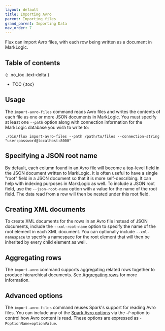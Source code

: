 ```yaml
---
layout: default
title: Importing Avro
parent: Importing files
grand_parent: Importing Data
nav_order: 7
---
```


Flux can import Avro files, with each row being written as a document in MarkLogic.

## Table of contents
{: .no_toc .text-delta }

- TOC
{:toc}

## Usage

The `import-avro-files` command reads Avro files and writes the contents of each file as one or more JSON
documents in MarkLogic. You must specify at least one `--path` option along with connection information for the
MarkLogic database you wish to write to:

    ./bin/flux import-avro-files --path /path/to/files --connection-string "user:password@localhost:8000"

## Specifying a JSON root name

By default, each column found in an Avro file will become a top-level field in the JSON document written to
MarkLogic. It is often useful to have a single "root" field in a JSON document so that it is more self-describing. It
can help with indexing purposes in MarkLogic as well. To include a JSON root field, use the `--json-root-name` option with
a value for the name of the root field. The data read from a row will then be nested under this root field.

## Creating XML documents

To create XML documents for the rows in an Avro file instead of JSON documents, include the `--xml-root-name`
option to specify the name of the root element in each XML document. You can optionally include `--xml-namespace` to
specify a namespace for the root element that will then be inherited by every child element as well.

## Aggregating rows

The `import-avro` command supports aggregating related rows together to produce hierarchical documents. See
[Aggregating rows](../aggregating-rows.md) for more information.

## Advanced options

The `import-avro-files` command reuses Spark's support for reading Avro files. You can include any of
the [Spark Avro options](https://spark.apache.org/docs/latest/sql-data-sources-avro.html) via the `-P` option
to control how Avro content is read. These options are expressed as `-PoptionName=optionValue`.
